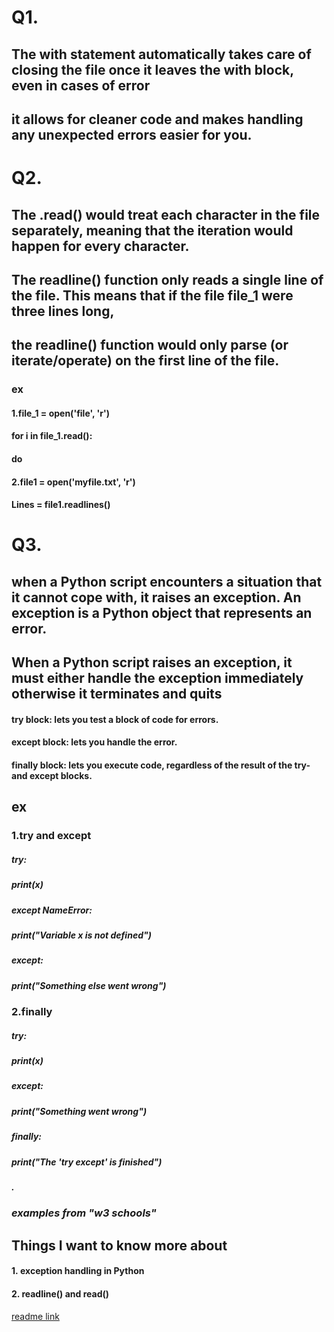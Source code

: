 # Q1.
## The with statement automatically takes care of closing the file once it leaves the with block, even in cases of error
## it allows for cleaner code and makes handling any unexpected errors easier for you.
# Q2.
## The .read() would treat each character in the file separately, meaning that the iteration would happen for every character.
## The readline() function only reads a single line of the file. This means that if the file file_1 were three lines long,
## the readline() function would only parse (or iterate/operate) on the first line of the file.
### ex
#### 1.file_1 = open('file', 'r')
#### for i in file_1.read():
#### do
#### 2.file1 = open('myfile.txt', 'r')
#### Lines = file1.readlines()
# Q3.
## when a Python script encounters a situation that it cannot cope with, it raises an exception. An exception is a Python object that represents an error.
## When a Python script raises an exception, it must either handle the exception immediately otherwise it terminates and quits
#### try block: lets you test a block of code for errors.
#### except block: lets you handle the error.
#### finally block: lets you execute code, regardless of the result of the try- and except blocks.
## ex 
### 1.try and except
##### try:
#####   print(x)
##### except NameError:
#####   print("Variable x is not defined")
##### except:
#####   print("Something else went wrong")
### 2.finally
##### try:
#####   print(x)
##### except:
#####   print("Something went wrong")
##### finally:
#####   print("The 'try except' is finished")
##### .
 ### *examples from "w3 schools"*
 ## Things I want to know more about
#### 1. exception handling in Python
#### 2. readline() and read()
[readme link](https://github.com/Ahmadlotfyfalah1998/reading-notes/blob/main/read-class03.md)


